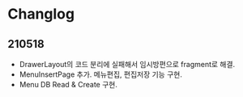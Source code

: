 # Changlog
## 210518
- DrawerLayout의 코드 분리에 실패해서 임시방편으로 fragment로 해결.
- MenuInsertPage 추가. 메뉴편집, 편집저장 기능 구현.
- Menu DB Read & Create 구현.